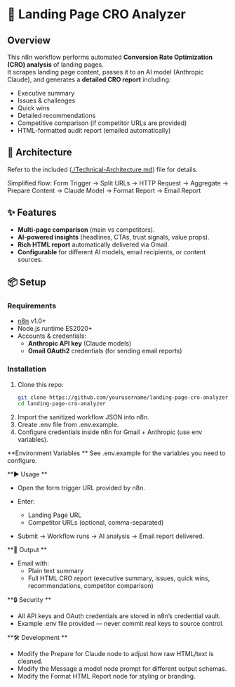 # 🚀 Landing Page CRO Analyzer 

## Overview
This n8n workflow performs automated **Conversion Rate Optimization (CRO) analysis** of landing pages.  
It scrapes landing page content, passes it to an AI model (Anthropic Claude), and generates a **detailed CRO report** including:
- Executive summary  
- Issues & challenges  
- Quick wins  
- Detailed recommendations  
- Competitive comparison (if competitor URLs are provided)  
- HTML-formatted audit report (emailed automatically)  

## 🔧 Architecture
Refer to the included ([./Technical-Architecture.md](https://github.com/RananjayRaj/Landing-Page-CRO-Analyzer/blob/main/tech_architecture.md)) file for details.  

Simplified flow:
Form Trigger → Split URLs → HTTP Request → Aggregate → Prepare Content → Claude Model → Format Report → Email Report

## ✨ Features
- **Multi-page comparison** (main vs competitors).  
- **AI-powered insights** (headlines, CTAs, trust signals, value props).  
- **Rich HTML report** automatically delivered via Gmail.  
- **Configurable** for different AI models, email recipients, or content sources.  

## 📦 Setup

### Requirements
- [n8n](https://n8n.io) v1.0+  
- Node.js runtime ES2020+  
- Accounts & credentials:
  - **Anthropic API key** (Claude models)  
  - **Gmail OAuth2** credentials (for sending email reports)

### Installation
1. Clone this repo:
   ```bash
   git clone https://github.com/yourusername/landing-page-cro-analyzer.git
   cd landing-page-cro-analyzer

2. Import the sanitized workflow JSON into n8n.
3. Create .env file from .env.example.
4. Configure credentials inside n8n for Gmail + Anthropic (use env variables).

**Environment Variables
**
See .env.example for the variables you need to configure.

**▶️ Usage
**
- Open the form trigger URL provided by n8n.

- Enter:

  - Landing Page URL
  - Competitor URLs (optional, comma-separated)

- Submit → Workflow runs → AI analysis → Email report delivered.

**📧 Output
**
- Email with:
  - Plain text summary
  - Full HTML CRO report (executive summary, issues, quick wins, recommendations, competitor comparison)

**🔒 Security
**
- All API keys and OAuth credentials are stored in n8n’s credential vault.
- Example .env file provided — never commit real keys to source control.

**🛠️ Development
**
- Modify the Prepare for Claude node to adjust how raw HTML/text is cleaned.
- Modify the Message a model node prompt for different output schemas.
- Modify the Format HTML Report node for styling or branding.
